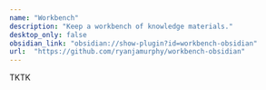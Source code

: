 ```yaml
---
name: "Workbench"
description: "Keep a workbench of knowledge materials."
desktop_only: false
obsidian_link: "obsidian://show-plugin?id=workbench-obsidian"
url:  "https://github.com/ryanjamurphy/workbench-obsidian"
---
```

TKTK